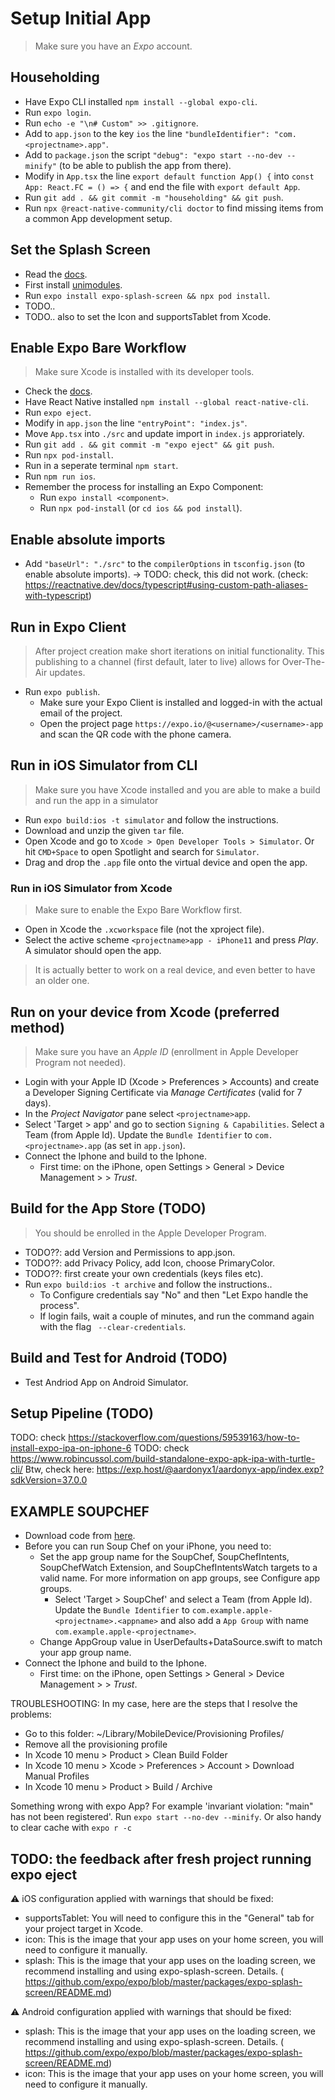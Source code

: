 # Setup Initial App

> Make sure you have an *Expo* account.

## Householding
- Have Expo CLI installed `npm install --global expo-cli`.
- Run `expo login`.
- Run `echo -e "\n# Custom" >> .gitignore`.
- Add to `app.json` to the key `ios` the line `"bundleIdentifier": "com.<projectname>.app"`.
- Add to `package.json` the script `"debug": "expo start --no-dev --minify"` (to be able to publish the app from there).
- Modify in `App.tsx` the line `export default function App() {` into `const App: React.FC = () => {` and end the file with `export default App`.
- Run `git add . && git commit -m "householding" && git push`.
- Run `npx @react-native-community/cli doctor` to find missing items from a common App development setup.

## Set the Splash Screen
- Read the [docs](https://github.com/expo/expo/blob/master/packages/expo-splash-screen/README.md).
- First install [unimodules](https://docs.expo.io/bare/installing-unimodules/).
- Run `expo install expo-splash-screen && npx pod install`.
- TODO..
- TODO.. also to set the Icon and supportsTablet from Xcode.

## Enable Expo Bare Workflow

> Make sure Xcode is installed with its developer tools.
- Check the [docs](https://docs.expo.io/bare/exploring-bare-workflow/).
- Have React Native installed `npm install --global react-native-cli`.
- Run `expo eject`.
- Modify in `app.json` the line `"entryPoint": "index.js"`.
- Move `App.tsx` into `./src` and update import in `index.js` approriately.
- Run `git add . && git commit -m "expo eject" && git push`.
- Run `npx pod-install`.
- Run in a seperate terminal `npm start`.
- Run `npm run ios`.
- Remember the process for installing an Expo Component:
    - Run `expo install <component>`.
    - Run `npx pod-install` (or `cd ios && pod install`).

## Enable absolute imports
- Add `"baseUrl": "./src"` to the `compilerOptions` in `tsconfig.json` (to enable absolute imports). -> TODO: check, this did not work. (check: https://reactnative.dev/docs/typescript#using-custom-path-aliases-with-typescript)

## Run in Expo Client

> After project creation make short iterations on initial functionality. This publishing to a channel (first default, later to live) allows for Over-The-Air updates.
- Run `expo publish`.
    - Make sure your Expo Client is installed and logged-in with the actual email of the project.
    - Open the project page `https://expo.io/@<username>/<username>-app` and scan the QR code with the phone camera.

## Run in iOS Simulator from CLI

> Make sure you have Xcode installed and you are able to make a build and run the app in a simulator
- Run `expo build:ios -t simulator` and follow the instructions.
- Download and unzip the given `tar` file.
- Open Xcode and go to `Xcode > Open Developer Tools > Simulator`. Or hit `CMD+Space` to open Spotlight and search for `Simulator`.
- Drag and drop the `.app` file onto the virtual device and open the app.

### Run in iOS Simulator from Xcode

> Make sure to enable the Expo Bare Workflow first.
- Open in Xcode the `.xcworkspace` file (not the xproject file).
- Select the active scheme `<projectname>app - iPhone11` and press *Play*. A simulator should open the app.
> It is actually better to work on a real device, and even better to have an older one.

## Run on your device from Xcode (preferred method)

> Make sure you have an *Apple ID* (enrollment in Apple Developer Program not needed).
- Login with your Apple ID (Xcode > Preferences > Accounts) and create a Developer Signing Certificate via *Manage Certificates* (valid for 7 days).
- In the *Project Navigator* pane select `<projectname>app`.
- Select 'Target > <projectname>app' and go to section `Signing & Capabilities`. Select a Team (from Apple Id). Update the `Bundle Identifier` to `com.<projectname>.app` (as set in `app.json`).
- Connect the Iphone and build to the Iphone.
    - First time: on the iPhone, open Settings > General > Device Management > <appleid> > *Trust*.

## Build for the App Store (TODO)

> You should be enrolled in the Apple Developer Program.
- TODO??: add Version and Permissions to app.json.
- TODO??: add Privacy Policy, add Icon, choose PrimaryColor.
- TODO??: first create your own credentials (keys files etc).
- Run `expo build:ios -t archive` and follow the instructions..
    - To Configure credentials say "No" and then "Let Expo handle the process".
    - If login fails, wait a couple of minutes, and run the command again with the flag ` --clear-credentials`.

## Build and Test for Android (TODO)
- Test Andriod App on Android Simulator.

## Setup Pipeline (TODO)

TODO: check https://stackoverflow.com/questions/59539163/how-to-install-expo-ipa-on-iphone-6
TODO: check https://www.robincussol.com/build-standalone-expo-apk-ipa-with-turtle-cli/
Btw, check here: https://exp.host/@aardonyx1/aardonyx-app/index.exp?sdkVersion=37.0.0

## EXAMPLE SOUPCHEF

- Download code from [here](https://developer.apple.com/documentation/sirikit/soup_chef_accelerating_app_interactions_with_shortcuts).
- Before you can run Soup Chef on your iPhone, you need to:
    - Set the app group name for the SoupChef, SoupChefIntents, SoupChefWatch Extension, and SoupChefIntentsWatch targets to a valid name. For more information on app groups, see Configure app groups.
        - Select 'Target > SoupChef' and select a Team (from Apple Id). Update the `Bundle Identifier` to `com.example.apple-<projectname>.<appname>` and also add a `App Group` with name `com.example.apple-<projectname>`.
    - Change AppGroup value in UserDefaults+DataSource.swift to match your app group name.
- Connect the Iphone and build to the Iphone.
    - First time: on the iPhone, open Settings > General > Device Management > <appleid> > *Trust*.

TROUBLESHOOTING:
In my case, here are the steps that I resolve the problems:
- Go to this folder: ~/Library/MobileDevice/Provisioning Profiles/
- Remove all the provisioning profile
- In Xcode 10 menu > Product > Clean Build Folder
- In Xcode 10 menu > Xcode > Preferences > Account > Download Manual Profiles
- In Xcode 10 menu > Product > Build / Archive

Something wrong with expo App? For example 'invariant violation: "main" has not been registered'. Run `expo start --no-dev --minify`. Or also handy to clear cache with `expo r -c`

## TODO: the feedback after fresh project running expo eject

⚠️  iOS configuration applied with warnings that should be fixed:
- supportsTablet: You will need to configure this in the "General" tab for your project target in Xcode.
- icon: This is the image that your app uses on your home screen, you will need to configure it manually.
- splash: This is the image that your app uses on the loading screen, we recommend installing and using expo-splash-screen. Details. (​https://github.com/expo/expo/blob/master/packages/expo-splash-screen/README.md​)

⚠️  Android configuration applied with warnings that should be fixed:
- splash: This is the image that your app uses on the loading screen, we recommend installing and using expo-splash-screen. Details. (​https://github.com/expo/expo/blob/master/packages/expo-splash-screen/README.md​)
- icon: This is the image that your app uses on your home screen, you will need to configure it manually.

